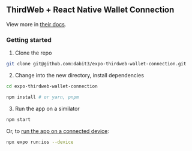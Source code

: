 ## ThirdWeb + React Native Wallet Connection

View more in [their docs](https://portal.thirdweb.com/react-native/wallets).

### Getting started

1. Clone the repo

```sh
git clone git@github.com:dabit3/expo-thirdweb-wallet-connection.git
```

2. Change into the new directory, install dependencies

```sh
cd expo-thirdweb-wallet-connection

npm install # or yarn, pnpm
```

3. Run the app on a similator

```sh
npm start
```

Or, to [run the app on a connected device](https://docs.expo.dev/workflow/run-on-device/):

```sh
npx expo run:ios --device
```